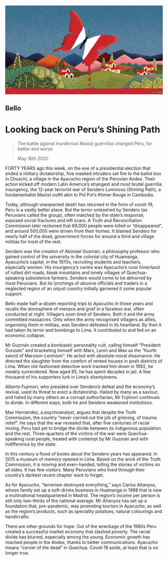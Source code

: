 ![](./images/20200516_AMD001_0.jpg)

## Bello

# Looking back on Peru’s Shining Path

> The battle against murderous Maoist guerrillas changed Peru, for better and worse

> May 16th 2020

FORTY YEARS ago this week, on the eve of a presidential election that ended a military dictatorship, five masked intruders set fire to the ballot box in Chuschi, a village in the Ayacucho region of the Peruvian Andes. Their action kicked off modern Latin America’s strangest and most brutal guerrilla insurgency, the 12-year terrorist war of Sendero Luminoso (Shining Path), a fundamentalist Maoist outfit akin to Pol Pot’s Khmer Rouge in Cambodia.

Today, although unexpected death has returned in the form of covid-19, Peru is a vastly better place. But the terror unleashed by Sendero (as Peruvians called the group), often matched by the state’s response, exposed social fractures and left scars. A Truth and Reconciliation Commission later reckoned that 69,000 people were killed or “disappeared”, and around 500,000 were driven from their homes. It blamed Sendero for nearly half of the dead, government forces for around a third and village militias for most of the rest.

Sendero was the creation of Abimael Guzmán, a philosophy professor who gained control of the university in the colonial city of Huamanga, Ayacucho’s capital, in the 1970s, recruiting students and teachers, especially women. His insurgency’s centre was Ayacucho’s rural hinterland of rutted dirt roads, bleak mountains and lonely villages of Quechua-speaking subsistence farmers. Sendero would come to be abhorred by most Peruvians. But its lynchings of abusive officials and traders in a neglected region of an unjust country initially garnered it some popular support.

Bello made half-a-dozen reporting trips to Ayacucho in those years and recalls the atmosphere of menace and grief in a faceless war, often conducted at night. Villagers soon tired of Sendero. Both it and the army committed massacres. Only when the army recognised villagers as allies, organising them in militias, was Sendero defeated in its heartland. By then it had taken its terror and bombings to Lima. It contributed to and fed on an economic collapse.

Mr Guzmán created a bombastic personality cult, calling himself “President Gonzalo” and bracketing himself with Marx, Lenin and Mao as the “fourth sword of Marxism-Leninism”. He acted with absolute moral dissonance. He directed the slaughter from the comfort of rented houses in posh districts of Lima. When old-fashioned detective work tracked him down in 1992, he meekly surrendered. Now aged 85, he has spent decades in jail. A few thousand of his supporters lurk in Lima’s shantytowns.

Alberto Fujimori, who presided over Sendero’s defeat and the economy’s revival, used its threat to erect a dictatorship. Hailed by many as a saviour, and hated by many others as a corrupt authoritarian, Mr Fujimori continues to divide. In different ways, both he and Sendero weakened institutions.

Max Hernández, a psychoanalyst, argues that despite the Truth Commission, the country “never carried out the job of grieving, of trauma relief”. He says that the war revealed that, after five centuries of racial mixing, Peru had yet to bridge the divide between its indigenous population and the rest. Three-quarters of the victims of the war were Quechua-speaking rural people, treated with contempt by Mr Guzmán and with indifference by the state.

In this century a flood of books about the Sendero years has appeared. In 2015 a museum of memory opened in Lima. Based on the work of the Truth Commission, it is moving and even-handed, telling the stories of victims on all sides. It has few visitors. Many Peruvians who lived through their country’s darkest recent chapter want to forget.

As for Ayacucho, “terrorism destroyed everything,” says Carlos Añanyos, whose family set up a soft-drinks business in Huamanga in 1988 that is now a multinational headquartered in Madrid. The region’s income per person is still only two-thirds of the national average. Mr Añanyos has set up a foundation that, pre-pandemic, was promoting tourism in Ayacucho, as well as the region’s products, such as speciality potatoes, natural colourings and handicrafts.

There are other grounds for hope. Out of the wreckage of the 1980s Peru created a successful market economy that slashed poverty. The racial divide has blurred, especially among the young. Economic growth has reached people in the Andes, thanks to better communications. Ayacucho means “corner of the dead” in Quechua. Covid-19 aside, at least that is no longer true.